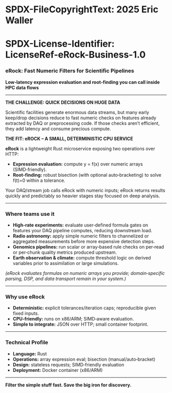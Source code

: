 # SPDX-FileCopyrightText: 2025 Eric Waller
# SPDX-License-Identifier: LicenseRef-eRock-Business-1.0

### eRock: Fast Numeric Filters for Scientific Pipelines

**Low‑latency expression evaluation and root‑finding you can call inside HPC data flows**

---

**THE CHALLENGE: QUICK DECISIONS ON HUGE DATA**

Scientific facilities generate enormous data streams, but many early keep/drop decisions reduce to fast numeric checks on features already extracted by DAQ or preprocessing code. If those checks aren’t efficient, they add latency and consume precious compute.

**THE FIT: eROCK – A SMALL, DETERMINISTIC CPU SERVICE**

**eRock** is a lightweight Rust microservice exposing two operations over HTTP:

- **Expression evaluation:** compute y = f(x) over numeric arrays (SIMD‑friendly).
- **Root‑finding:** robust bisection (with optional auto‑bracketing) to solve f(t)=0 within a tolerance.

Your DAQ/stream job calls eRock with numeric inputs; eRock returns results quickly and predictably so heavier stages stay focused on deep analysis.

---

### Where teams use it

- **High‑rate experiments:** evaluate user‑defined formula gates on features your DAQ pipeline computes, reducing downstream load.
- **Radio astronomy:** apply simple numeric filters to channelized or aggregated measurements before more expensive detection steps.
- **Genomics pipelines:** run scalar or array‑based rule checks on per‑read or per‑chunk quality metrics produced upstream.
- **Earth observation & climate:** compute threshold logic on derived variables prior to assimilation or large simulations.

*(eRock evaluates formulas on numeric arrays you provide; domain‑specific parsing, DSP, and data transport remain in your system.)*

---

### Why use eRock

- **Deterministic:** explicit tolerances/iteration caps; reproducible given fixed inputs.
- **CPU‑friendly:** runs on x86/ARM; SIMD‑aware evaluation.
- **Simple to integrate:** JSON over HTTP; small container footprint.

---

### Technical Profile

- **Language:** Rust
- **Operations:** array expression eval; bisection (manual/auto‑bracket)
- **Design:** stateless requests; SIMD‑friendly evaluation
- **Deployment:** Docker container (x86/ARM)

---

**Filter the simple stuff fast. Save the big iron for discovery.**
